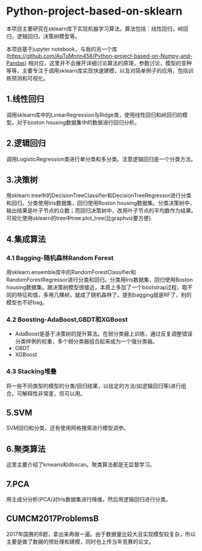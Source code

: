 # Python-project-based-on-sklearn
本项目主要研究在sklearn库下实现机器学习算法。算法包括：线性回归，岭回归，逻辑回归，决策树模型等。

本项目基于jupyter notebook，与我的另一个库 (https://github.com/AuTuMnnn458/Python-project-based-on-Numpy-and-Pandas) 相对应，这里并不会展开详细讨论算法的原理，参数讨论，模型的变种等等，主要专注于调用sklearn库实现快速建模，以及对简单例子的应用，包括训练预测和可视化。
 
## 1.线性回归
调用sklearn库中的LinearRegression与Ridge类，使用线性回归和岭回归的模型。对于boston housing数据集中的数据进行回归分析。

## 2.逻辑回归
调用LogisticRegression类进行单分类和多分类。注意逻辑回归是一个分类方法。

## 3.决策树
用sklearn.tree中的DecisionTreeClassifier和DecisionTreeRegressor进行分类和回归。分类使用Iris数据集，回归使用Boston housing数据集。分类决策树中，输出结果是叶子节点的众数；而回归决策树中，改用叶子节点的平均数作为结果。可视化使用sklearn的tree中tree.plot_tree(比graphviz要方便).

## 4.集成算法
### 4.1 Bagging-随机森林Random Forest
用sklearn.ensemble库中的RandomForestClassifier和RandomForestRegressor进行分类和回归。分类用Iris数据集，回归使用Boston housing数据集。跟决策树模型很接近，本质上多加了一个bootstrap过程，取不同的特征和值，多用几棵树，就成了随机森林了。提到bagging就是RF了，别的模型也不好bag。

### 4.2 Boosting-AdaBoost,GBDT和XGBoost
* AdaBoost是基于决策树的提升算法。在弱分类器上训练，通过反复调整错误分类样例的权重，多个弱分类器组合起来成为一个强分类器。
* GBDT
* XGBoost

### 4.3 Stacking堆叠
将一些不同类型的模型的分类/回归结果，以给定的方法(如逻辑回归等)进行组合。可解释性非常差，但可以用。


## 5.SVM
SVM回归和分类，还有使用网格搜索进行模型调参。

## 6.聚类算法
这里主要介绍了kmeans和dbscan。聚类算法都是无监督学习。

## 7.PCA
用主成分分析(PCA)对Iris数据集进行降维，然后用逻辑回归进行分类。


## CUMCM2017ProblemsB
2017年国赛的B题，拿出来再做一遍。由于数据量比较大且实现模型较复杂，所以主要是做了数据的预处理和建模，同时也上传当年竞赛的论文。
